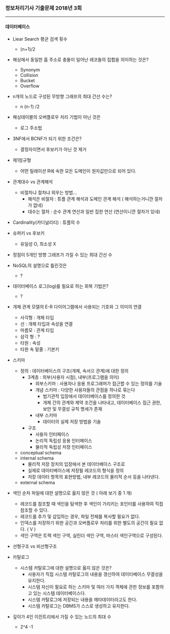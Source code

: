 ### 정보처리기사  기출문제 2018년 3회

---

#### 데이터베이스

* Liear Search 평균 검색 횟수
  * (n+1)/2
* 해싱에서 동일한 홈 주소로 충돌이 일어난 레코들의 집합을 의미하는 것은?
  * Synonym
  * Collision
  * Bucket
  * Overflow
* n개의 노드로 구성된 무방향 그래프의 최대 간선 수는?
  * n (n-1) /2
* 해싱테이블의 오버플로우 처리 기법이 아닌 것은
  * 로그 주소법
* 3NF에서 BCNF가 되기 위한 조건은?
  * 결정자이면서 후보키가 아닌 것 제거
* 제1정규형
  * 어떤 릴레이션 R에 속한 모든 도메인이 원자값만으로 되어 있다.
* 관계대수 vs 관계해석
  * 비절차냐 절차냐 외우는 방법...
    * 해석은 비절차 : 튜플 관계 해석과 도메인 관계 해석 ( 해석하는거니깐 절차가 없네)
    * 대수는 절차 : 순수 관계 연산과 일반 집한 연산 (연산이니깐 절차가 있네)
* Cardinality(카디널리티) : 튜플의 수

* 슈퍼키 vs 후보키
  * 유일성 O, 최소성 X
* 정점이 5개인 방향 그래프가 가질 수 있는 최대 간선 수
* NoSQL의 설명으로 틀린것은
  * ?
* 데이터베이스 로그(log)를 필요로 하는 회복 기법은?
  * ?
* 개체 관계 모델의 E-R 다이어그램에서 사용되는 기호와 그 의미의 연결
  * 사각형 : 개체 타입
  * 선 : 개체 타입과 속성을 연결
  * 마름모 : 관계 타입
  * 삼각 형 : ?
  * 타원 : 속성
  * 타원 속 밑줄 : 기본키
* 스키마
  * 정의 : 데이터베이스의 구조(개체, 속서으 관계)에 대한 정의
    * 3계층 : 외부(사용자 시점), 내부(프로그램을 의미)
      * 외부스키마 : 사용자나 응용 프로그래머가 접근할 수 있는 정의를 기술
      * 개념 스키마 : 다양한 사용자들의 관점을 하나로 묶는다
        * 범기관적 입장에서 데이터베이스를 정의한 것
        * 개체 간의 관계와 제약 조건을 나타내고, 데이터베이스 접근 권한, 보안 및 무결성 규칙 명세가 존재
      * 내부 스키마
        * 데이터의 실제 저장 방법을 기술
    * 구조 
      * 사용자 인터페이스
      * 논리적 독립성 응용 인터페이스
      * 물리적 독립성 저정 인터페이스
  * conceptual schema 
  * internal schema
    * 물리적 저장 장치의 입장에서 본 데이터베이스 구조로
    * 실제로 데이터베이스에 저장될 레코드의 형식을 정의
    * 저장 데이터 항목의 표현방법, 내부 레코드의 물리적 순서 등을 나타낸다.
  * external schema

* 색인 순차 파일에 대한 설명으로 옳지 않은 것 ( 아래 보기 중 1 개)
  * 레코드를 참조할 때 색인을 탐색한 후 색인이 가리키는 포인터를 사용하여 직접 참조할 수 있다.
  * 레코드를 추가 및 삽입하는 경우, 파일 전체를 복사할 필요가 없다.
  * 인덱스를 저장하기 위한 공간과 오버플로우 처리를 위한 별도의 공간이 필요 없다. ( V )
  * 색인 구역은 트랙 색인 구역, 실린더 색인 구역, 마스터 색인구역으로 구성된다.

* 선형구조 vs 비선형구조
* 카탈로그
  * 시스템 카탈로그에 대한 설명으로 옳지 않은 것은?
    * 사용자가 직접 시스템 카탈로그의 내용을 갱신하여 데이터베이스 무결성을 유지한다.
    * 시스템 자신이 필요로 하는 스키마 및 여러 가지 객체에 관한 정보를 포함하고 있는 시스템 데이터베이스다.
    * 시스템 카탈로그에 저장되는 내용을 메타데이터라고도 한다.
    * 시스템 카탈로그는 DBMS가 스스로 생성하고 유지한다.

* 깊이가 4인 이진트리에서 가질 수 있는 노드의 최대 수
  * 2^4 -1